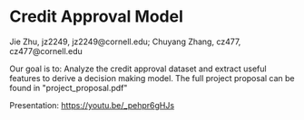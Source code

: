 <H1>Credit Approval Model</H1>
Jie Zhu, jz2249, jz2249@cornell.edu;
Chuyang Zhang, cz477, cz477@cornell.edu

Our goal is to:
Analyze the credit approval dataset and extract useful features to derive a decision making model.
The full project proposal can be found in "project_proposal.pdf"

Presentation:
https://youtu.be/_pehpr6gHJs
